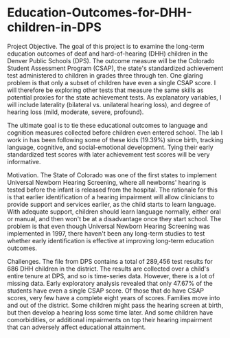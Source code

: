 # Education-Outcomes-for-DHH-children-in-DPS

Project Objective.  The goal of this project is to examine the long-term education outcomes of deaf and hard-of-hearing (DHH) children in the Denver Public Schools (DPS).  The outcome measure will be the Colorado Student Assessment Program (CSAP), the state's standardized achievement test administered to children in grades three through ten.  One glaring problem is that only a subset of children have even a single CSAP score.  I will therefore be exploring other tests that measure the same skills as potential proxies for the state achievement tests.  As explanatory variables, I will include laterality (bilateral vs. unilateral hearing loss), and degree of hearing loss (mild, moderate, severe, profound).  

The ultimate goal is to tie these educational outcomes to language and cognition measures collected before children even entered school.  The lab I work in has been following some of these kids (19.39%) since birth, tracking language, cognitive, and social-emotional development.  Tying their early standardized test scores with later achievement test scores will be very informative.

Motivation.  The State of Colorado was one of the first states to implement Universal Newborn Hearing Screening, where all newborns' hearing is tested before the infant is released from the hospital.  The rationale for this is that earlier identification of a hearing impairment will allow clinicians to provide support and services earlier, as the child starts to learn language.  With adequate support, children should learn language normally, either oral or manual, and then won't be at a disadvantage once they start school.  The problem is that even though Universal Newborn Hearing Screening was implemented in 1997, there haven't been any long-term studies to test whether early identification is effective at improving long-term education outcomes.  

Challenges.  The file from DPS contains a total of 289,456 test results for 686 DHH children in the district.  The results are collected over a child's entire tenure at DPS, and so is time-series data.  However, there is a lot of missing data.  Early exploratory analysis revealed that only 47.67% of the students have even a single CSAP score.  Of those that do have CSAP scores, very few have a complete eight years of scores.  Families move into and out of the district.  Some children might pass the hearing screen at birth, but then develop a hearing loss some time later.  And some children have comorbidities, or additional impairments on top their hearing impairment that can adversely affect educational attainment.
